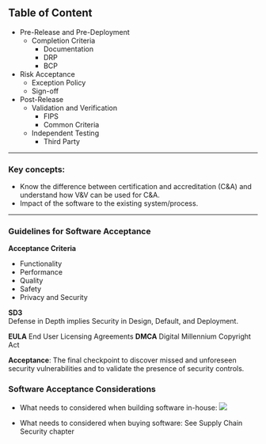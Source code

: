 ## Table of Content

- Pre-Release and Pre-Deployment
	- Completion Criteria
		- Documentation
		- DRP
		- BCP
- Risk Acceptance
	- Exception Policy
	- Sign-off
- Post-Release
	- Validation and Verification
		- FIPS
		- Common Criteria
	- Independent Testing
		- Third Party

---

### Key concepts:
-   Know the difference between certification and accreditation (C&A) and understand how V&V can be used for C&A.
- Impact of the software to the existing system/process.

---
### Guidelines for Software Acceptance

**Acceptance Criteria**  
- Functionality
- Performance
- Quality
- Safety
- Privacy and Security

**SD3**  
Defense in Depth implies Security in Design, Default, and Deployment.

**EULA** End User Licensing Agreements
**DMCA** Digital Millennium Copyright Act

**Acceptance**: The final checkpoint to discover missed and unforeseen security vulnerabilities and to validate the presence of security controls.

### Software Acceptance Considerations
- What needs to considered when building software in-house:
![](https://lh3.googleusercontent.com/aty-udi1Qnisxl0mj8jQsrCYli0prEc6PPl_Jq6-MAF8cdIBu8P6oJpK8LQhwPlsEEVEMMU61f5bxA)


- What needs to considered when buying software: See Supply Chain Security chapter

<!--stackedit_data:
eyJoaXN0b3J5IjpbMTM4OTM1OTEzMyw2NzkzNjAyOTcsMTQ3Nj
MwNTc3NywtNzQ3MDUzNjM0LC03MzI0NzI2MTgsLTE3NjIxNjAx
OTksMjA3MzQyOTM0Myw2NzU4MTI5NSwxNDA4OTQ4MjE4XX0=
-->